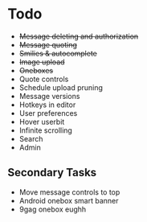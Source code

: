 Todo
===

* ~~Message deleting and authorization~~
* ~~Message quoting~~
* ~~Smilies & autocomplete~~
* ~~Image upload~~
* ~~Oneboxes~~
* Quote controls
* Schedule upload pruning
* Message versions
* Hotkeys in editor
* User preferences
* Hover userbit
* Infinite scrolling
* Search
* Admin

Secondary Tasks
---

* Move message controls to top
* Android onebox smart banner
* 9gag onebox eughh